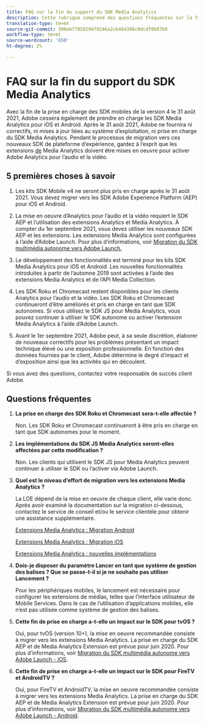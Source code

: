 ```yaml
---
title: FAQ sur la fin du support du SDK Media Analytics
description: Cette rubrique comprend des questions fréquentes sur la fin de la prise en charge des SDK Media Analytics.
translation-type: tm+mt
source-git-commit: 300eb77858296f0246a2cb484386c0dcdf8b87b9
workflow-type: tm+mt
source-wordcount: '650'
ht-degree: 2%

---
```



# FAQ sur la fin du support du SDK Media Analytics

Avec la fin de la prise en charge des SDK mobiles de la version 4 le 31 août 2021, Adobe cessera également de prendre en charge les SDK Media Analytics pour iOS et Android. Après le 31 août 2021, Adobe ne fournira ni correctifs, ni mises à jour liées au système d’exploitation, ni prise en charge du SDK Media Analytics.  Pendant le processus de migration vers ces nouveaux SDK de plateforme d’expérience, gardez à l’esprit que les extensions [de](https://aep-sdks.gitbook.io/docs/using-mobile-extensions/adobe-media-analytics) Media Analytics doivent être mises en oeuvre pour activer Adobe Analytics pour l’audio et la vidéo.

## 5 premières choses à savoir

1. Les kits SDK Mobile v4 ne seront plus pris en charge après le 31 août 2021. Vous devez migrer vers les SDK Adobe Experience Platform (AEP) pour iOS et Android.

1. La mise en oeuvre d’Analytics pour l’audio et la vidéo requiert le SDK AEP et l’utilisation des extensions Analytics et Media Analytics. À compter du 1er septembre 2021, vous devez utiliser les nouveaux SDK AEP et les extensions.  Les extensions Media Analytics sont configurées à l’aide d’Adobe Launch.  Pour plus d’informations, voir [Migration du SDK multimédia autonome vers Adobe Launch.](https://docs.adobe.com/content/help/en/media-analytics/using/sdk-implement/sdk-to-launch/sdk-to-launch-migration.html)

1. Le développement des fonctionnalités est terminé pour les kits SDK Media Analytics pour iOS et Android.  Les nouvelles fonctionnalités introduites à partir de l’automne 2019 sont activées à l’aide des extensions Media Analytics et de l’API Media Collection.

1. Les SDK Roku et Chromecast restent disponibles pour les clients Analytics pour l’audio et la vidéo. Les SDK Roku et Chromecast continueront d’être améliorés et pris en charge en tant que SDK autonomes.  Si vous utilisez le SDK JS pour Media Analytics, vous pouvez continuer à utiliser le SDK autonome ou activer l’extension Media Analytics à l’aide d’Adobe Launch.

1. Avant le 1er septembre 2021, Adobe peut, à sa seule discrétion, élaborer de nouveaux correctifs pour les problèmes présentant un impact technique élevé ou une exposition professionnelle. En fonction des données fournies par le client, Adobe détermine le degré d’impact et d’exposition ainsi que les activités qui en découlent.

Si vous avez des questions, contactez votre responsable de succès client Adobe.

## Questions fréquentes

1. **La prise en charge des SDK Roku et Chromecast sera-t-elle affectée ? &#x200B;**

   Non.  Les SDK Roku et Chromecast continueront à être pris en charge en tant que SDK autonomes pour le moment. &#x200B; &#x200B;
1. **Les implémentations du SDK JS Media Analytics seront-elles affectées par cette modification ? &#x200B;**

   Non.  Les clients qui utilisent le SDK JS pour Media Analytics peuvent continuer à utiliser le SDK ou l’activer via Adobe Launch.
&#x200B;
1. **Quel est le niveau d’effort de migration vers les extensions Media Analytics ? &#x200B;**

   La LOE dépend de la mise en oeuvre de chaque client, elle varie donc.  Après avoir examiné la documentation sur la migration ci-dessous, contactez le service de conseil et/ou le service clientèle pour obtenir une assistance supplémentaire.

   [Extensions Media Analytics : Migration Android](https://docs.adobe.com/content/help/en/media-analytics/using/sdk-implement/sdk-to-launch/sdk-to-launch-migration-platforms/sdk-to-launch-migration-android.html)

   [Extensions Media Analytics : Migration iOS](https://docs.adobe.com/content/help/en/media-analytics/using/sdk-implement/sdk-to-launch/sdk-to-launch-migration-platforms/sdk-to-launch-migration-ios.html)

   [Extensions Media Analytics : nouvelles implémentations](https://aep-sdks.gitbook.io/docs/using-mobile-extensions/adobe-media-analytics)

1. **Dois-je disposer du paramètre Lancer en tant que système de gestion des balises ? Que se passe-t-il si je ne souhaite pas utiliser Lancement ?**

   Pour les périphériques mobiles, le lancement est nécessaire pour configurer les extensions de médias, telles que l’interface utilisateur de Mobile Services. Dans le cas de l’utilisation d’applications mobiles, elle n’est pas utilisée comme système de gestion des balises.

1. **Cette fin de prise en charge a-t-elle un impact sur le SDK pour tvOS ?**

   Oui, pour tvOS (version 10+), la mise en oeuvre recommandée consiste à migrer vers les extensions Media Analytics.  La prise en charge du SDK AEP et de Media Analytics Extension est prévue pour juin 2020.  Pour plus d’informations, voir [Migration du SDK multimédia autonome vers Adobe Launch - iOS](https://docs.adobe.com/content/help/en/media-analytics/using/sdk-implement/sdk-to-launch/sdk-to-launch-migration-platforms/sdk-to-launch-migration-ios.html).

1. **Cette fin de prise en charge a-t-elle un impact sur le SDK pour FireTV et AndroidTV ? &#x200B;**

   Oui, pour FireTV et AndroidTV, la mise en oeuvre recommandée consiste à migrer vers les extensions Media Analytics.  La prise en charge du SDK AEP et de Media Analytics Extension est prévue pour juin 2020.  Pour plus d’informations, voir [Migration du SDK multimédia autonome vers Adobe Launch - Android](https://docs.adobe.com/content/help/en/media-analytics/using/sdk-implement/sdk-to-launch/sdk-to-launch-migration-platforms/sdk-to-launch-migration-android.html).
